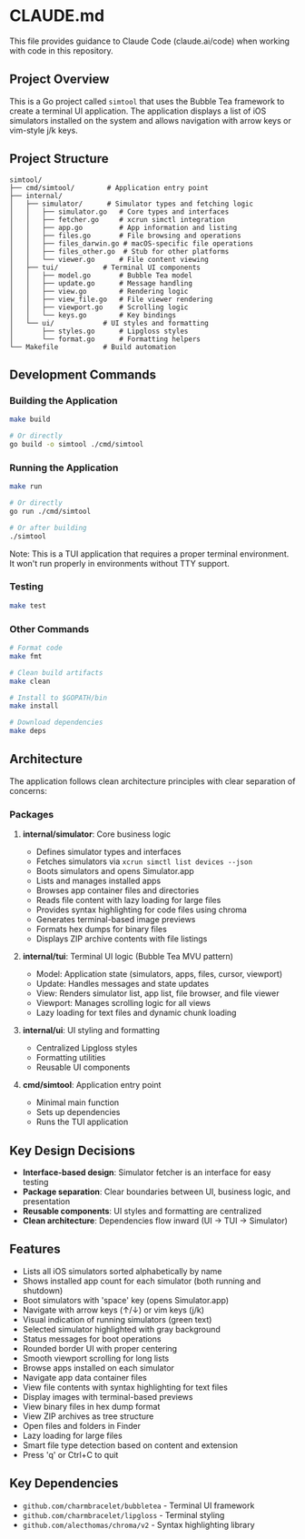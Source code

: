 # CLAUDE.md

This file provides guidance to Claude Code (claude.ai/code) when working with code in this repository.

## Project Overview

This is a Go project called `simtool` that uses the Bubble Tea framework to create a terminal UI application. The application displays a list of iOS simulators installed on the system and allows navigation with arrow keys or vim-style j/k keys.

## Project Structure

```
simtool/
├── cmd/simtool/        # Application entry point
├── internal/
│   ├── simulator/      # Simulator types and fetching logic
│   │   ├── simulator.go   # Core types and interfaces
│   │   ├── fetcher.go     # xcrun simctl integration
│   │   ├── app.go         # App information and listing
│   │   ├── files.go       # File browsing and operations
│   │   ├── files_darwin.go # macOS-specific file operations
│   │   ├── files_other.go  # Stub for other platforms
│   │   └── viewer.go      # File content viewing
│   ├── tui/           # Terminal UI components
│   │   ├── model.go       # Bubble Tea model
│   │   ├── update.go      # Message handling
│   │   ├── view.go        # Rendering logic
│   │   ├── view_file.go   # File viewer rendering
│   │   ├── viewport.go    # Scrolling logic
│   │   └── keys.go        # Key bindings
│   └── ui/            # UI styles and formatting
│       ├── styles.go      # Lipgloss styles
│       └── format.go      # Formatting helpers
└── Makefile           # Build automation
```

## Development Commands

### Building the Application
```bash
make build

# Or directly
go build -o simtool ./cmd/simtool
```

### Running the Application
```bash
make run

# Or directly
go run ./cmd/simtool

# Or after building
./simtool
```

Note: This is a TUI application that requires a proper terminal environment. It won't run properly in environments without TTY support.

### Testing
```bash
make test
```

### Other Commands
```bash
# Format code
make fmt

# Clean build artifacts
make clean

# Install to $GOPATH/bin
make install

# Download dependencies
make deps
```

## Architecture

The application follows clean architecture principles with clear separation of concerns:

### Packages

1. **internal/simulator**: Core business logic
   - Defines simulator types and interfaces
   - Fetches simulators via `xcrun simctl list devices --json`
   - Boots simulators and opens Simulator.app
   - Lists and manages installed apps
   - Browses app container files and directories
   - Reads file content with lazy loading for large files
   - Provides syntax highlighting for code files using chroma
   - Generates terminal-based image previews
   - Formats hex dumps for binary files
   - Displays ZIP archive contents with file listings

2. **internal/tui**: Terminal UI logic (Bubble Tea MVU pattern)
   - Model: Application state (simulators, apps, files, cursor, viewport)
   - Update: Handles messages and state updates
   - View: Renders simulator list, app list, file browser, and file viewer
   - Viewport: Manages scrolling logic for all views
   - Lazy loading for text files and dynamic chunk loading

3. **internal/ui**: UI styling and formatting
   - Centralized Lipgloss styles
   - Formatting utilities
   - Reusable UI components

4. **cmd/simtool**: Application entry point
   - Minimal main function
   - Sets up dependencies
   - Runs the TUI application

## Key Design Decisions

- **Interface-based design**: Simulator fetcher is an interface for easy testing
- **Package separation**: Clear boundaries between UI, business logic, and presentation
- **Reusable components**: UI styles and formatting are centralized
- **Clean architecture**: Dependencies flow inward (UI → TUI → Simulator)

## Features

- Lists all iOS simulators sorted alphabetically by name
- Shows installed app count for each simulator (both running and shutdown)
- Boot simulators with 'space' key (opens Simulator.app)
- Navigate with arrow keys (↑/↓) or vim keys (j/k)
- Visual indication of running simulators (green text)
- Selected simulator highlighted with gray background
- Status messages for boot operations
- Rounded border UI with proper centering
- Smooth viewport scrolling for long lists
- Browse apps installed on each simulator
- Navigate app data container files
- View file contents with syntax highlighting for text files
- Display images with terminal-based previews
- View binary files in hex dump format
- View ZIP archives as tree structure
- Open files and folders in Finder
- Lazy loading for large files
- Smart file type detection based on content and extension
- Press 'q' or Ctrl+C to quit

## Key Dependencies

- `github.com/charmbracelet/bubbletea` - Terminal UI framework
- `github.com/charmbracelet/lipgloss` - Terminal styling
- `github.com/alecthomas/chroma/v2` - Syntax highlighting library